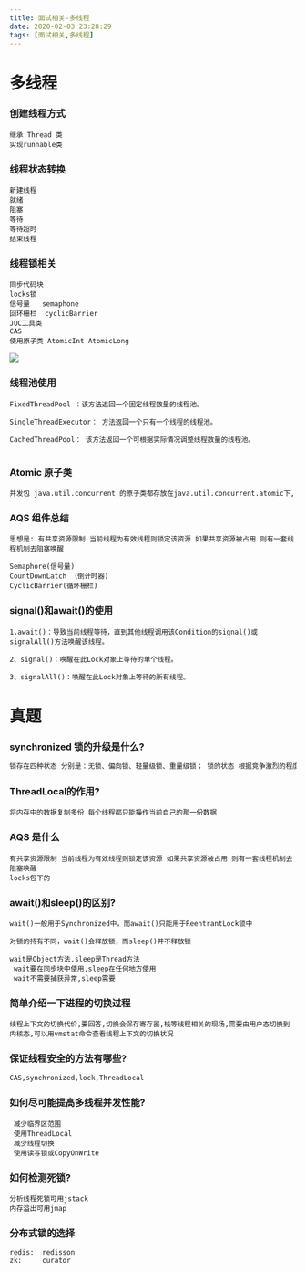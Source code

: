 ```yaml
---
title: 面试相关-多线程
date: 2020-02-03 23:28:29
tags: [面试相关,多线程]
---
```


# 多线程

### 创建线程方式

```
继承 Thread 类 
实现runnable类
```

### 线程状态转换

<!--more-->

```
新建线程
就绪
阻塞
等待
等待超时
结束线程
```

### 线程锁相关

```
同步代码块
locks锁
信号量   semaphone
回环栅栏  cyclicBarrier
JUC工具类
CAS 
使用原子类 AtomicInt AtomicLong
```

![](/img/2020-02-03/10.png)

### 线程池使用

```
FixedThreadPool ：该方法返回一个固定线程数量的线程池。

SingleThreadExecutor： 方法返回一个只有一个线程的线程池。

CachedThreadPool： 该方法返回一个可根据实际情况调整线程数量的线程池。


```

###  Atomic 原子类

```
并发包 java.util.concurrent 的原子类都存放在java.util.concurrent.atomic下,
```

### AQS 组件总结

```
思想是: 有共享资源限制 当前线程为有效线程则锁定该资源 如果共享资源被占用 则有一套线程机制去阻塞唤醒
```



```
Semaphore(信号量)
CountDownLatch （倒计时器)
CyclicBarrier(循环栅栏)
```

### signal()和await()的使用

```
1.await()：导致当前线程等待，直到其他线程调用该Condition的signal()或signalAll()方法唤醒该线程。

2、signal()：唤醒在此Lock对象上等待的单个线程。

3、signalAll()：唤醒在此Lock对象上等待的所有线程。
```





# 真题

### synchronized 锁的升级是什么?

```java
锁存在四种状态 分别是：无锁、偏向锁、轻量级锁、重量级锁； 锁的状态 根据竞争激烈的程度从低到高不断升级。
```

### ThreadLocal的作用?

```
将内存中的数据复制多份 每个线程都只能操作当前自己的那一份数据
```

### AQS 是什么

```
有共享资源限制 当前线程为有效线程则锁定该资源 如果共享资源被占用 则有一套线程机制去阻塞唤醒
locks包下的
```

### await()和sleep()的区别?

```
wait()一般用于Synchronized中，而await()只能用于ReentrantLock锁中

对锁的持有不同，wait()会释放锁，而sleep()并不释放锁

wait是Object方法,sleep是Thread方法
 wait要在同步块中使用,sleep在任何地方使用
 wait不需要捕获异常,sleep需要
```

### 简单介绍一下进程的切换过程

```
线程上下文的切换代价,要回答,切换会保存寄存器,栈等线程相关的现场,需要由用户态切换到内核态,可以用vmstat命令查看线程上下文的切换状况
```

### 保证线程安全的方法有哪些?

```
CAS,synchronized,lock,ThreadLocal
```

### 如何尽可能提高多线程并发性能?

```
 减少临界区范围
 使用ThreadLocal
 减少线程切换
 使用读写锁或CopyOnWrite
```

### 如何检测死锁?

```
分析线程死锁可用jstack
内存溢出可用jmap
```

### 分布式锁的选择

```
redis:  redisson
zk:     curator 
```

## 